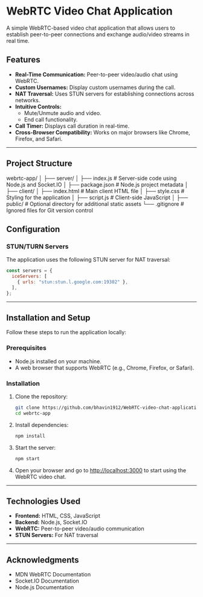 
# WebRTC Video Chat Application

A simple WebRTC-based video chat application that allows users to establish peer-to-peer connections and exchange audio/video streams in real time.

## Features

- **Real-Time Communication:** Peer-to-peer video/audio chat using WebRTC.
- **Custom Usernames:** Display custom usernames during the call.
- **NAT Traversal:** Uses STUN servers for establishing connections across networks.
- **Intuitive Controls:**
  - Mute/Unmute audio and video.
  - End call functionality.
- **Call Timer:** Displays call duration in real-time.
- **Cross-Browser Compatibility:** Works on major browsers like Chrome, Firefox, and Safari.

---

## Project Structure
webrtc-app/ │ ├── server/ │ ├── index.js # Server-side code using Node.js and Socket.IO │ ├── package.json # Node.js project metadata │ ├── client/ │ ├── index.html # Main client HTML file │ ├── style.css # Styling for the application │ ├── script.js # Client-side JavaScript │ ├── public/ # Optional directory for additional static assets └── .gitignore # Ignored files for Git version control


## Configuration

### STUN/TURN Servers

The application uses the following STUN server for NAT traversal:

```javascript
const servers = {
  iceServers: [
    { urls: "stun:stun.l.google.com:19302" },
  ],
};
```

---

## Installation and Setup

Follow these steps to run the application locally:

### Prerequisites

- Node.js installed on your machine.
- A web browser that supports WebRTC (e.g., Chrome, Firefox, or Safari).

### Installation

1. Clone the repository:
    ```bash
    git clone https://github.com/bhavin1912/WebRTC-video-chat-application.git
    cd webrtc-app
    ```

2. Install dependencies:
    ```bash
    npm install
    ```

3. Start the server:
    ```bash
    npm start
    ```

4. Open your browser and go to [http://localhost:3000](http://localhost:3000) to start using the WebRTC video chat.

---

## Technologies Used

- **Frontend:** HTML, CSS, JavaScript
- **Backend:** Node.js, Socket.IO
- **WebRTC:** Peer-to-peer video/audio communication
- **STUN Servers:** For NAT traversal

---

## Acknowledgments

- MDN WebRTC Documentation
- Socket.IO Documentation
- Node.js Documentation
